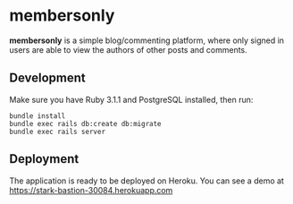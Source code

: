 # membersonly

**membersonly** is a simple blog/commenting platform, where only signed in users are able to view the authors of other posts and comments.

## Development

Make sure you have Ruby 3.1.1 and PostgreSQL installed, then run:

```
bundle install
bundle exec rails db:create db:migrate
bundle exec rails server
```

## Deployment

The application is ready to be deployed on Heroku. You can see a demo at https://stark-bastion-30084.herokuapp.com
